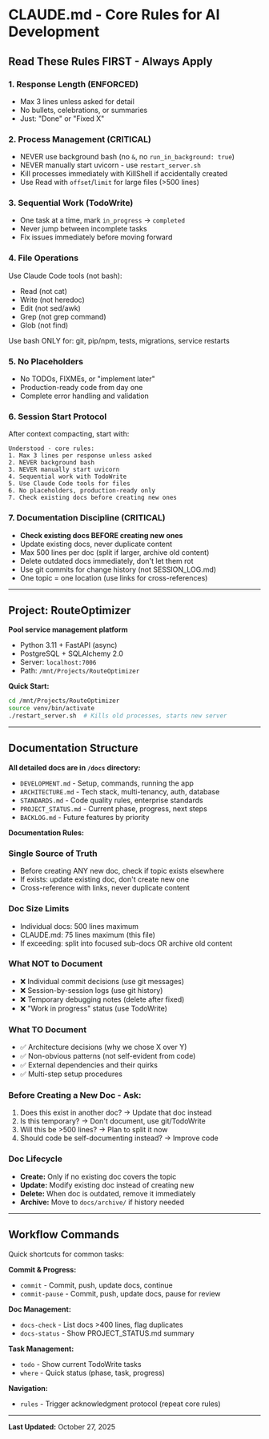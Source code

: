 # CLAUDE.md - Core Rules for AI Development

## Read These Rules FIRST - Always Apply

### 1. Response Length (ENFORCED)
- Max 3 lines unless asked for detail
- No bullets, celebrations, or summaries
- Just: "Done" or "Fixed X"

### 2. Process Management (CRITICAL)
- NEVER use background bash (no `&`, no `run_in_background: true`)
- NEVER manually start uvicorn - use `restart_server.sh`
- Kill processes immediately with KillShell if accidentally created
- Use Read with `offset`/`limit` for large files (>500 lines)

### 3. Sequential Work (TodoWrite)
- One task at a time, mark `in_progress` → `completed`
- Never jump between incomplete tasks
- Fix issues immediately before moving forward

### 4. File Operations
Use Claude Code tools (not bash):
- Read (not cat)
- Write (not heredoc)
- Edit (not sed/awk)
- Grep (not grep command)
- Glob (not find)

Use bash ONLY for: git, pip/npm, tests, migrations, service restarts

### 5. No Placeholders
- No TODOs, FIXMEs, or "implement later"
- Production-ready code from day one
- Complete error handling and validation

### 6. Session Start Protocol
After context compacting, start with:
```
Understood - core rules:
1. Max 3 lines per response unless asked
2. NEVER background bash
3. NEVER manually start uvicorn
4. Sequential work with TodoWrite
5. Use Claude Code tools for files
6. No placeholders, production-ready only
7. Check existing docs before creating new ones
```

### 7. Documentation Discipline (CRITICAL)
- **Check existing docs BEFORE creating new ones**
- Update existing docs, never duplicate content
- Max 500 lines per doc (split if larger, archive old content)
- Delete outdated docs immediately, don't let them rot
- Use git commits for change history (not SESSION_LOG.md)
- One topic = one location (use links for cross-references)

---

## Project: RouteOptimizer

**Pool service management platform**
- Python 3.11 + FastAPI (async)
- PostgreSQL + SQLAlchemy 2.0
- Server: `localhost:7006`
- Path: `/mnt/Projects/RouteOptimizer`

**Quick Start:**
```bash
cd /mnt/Projects/RouteOptimizer
source venv/bin/activate
./restart_server.sh  # Kills old processes, starts new server
```

---

## Documentation Structure

**All detailed docs are in `/docs` directory:**
- `DEVELOPMENT.md` - Setup, commands, running the app
- `ARCHITECTURE.md` - Tech stack, multi-tenancy, auth, database
- `STANDARDS.md` - Code quality rules, enterprise standards
- `PROJECT_STATUS.md` - Current phase, progress, next steps
- `BACKLOG.md` - Future features by priority

**Documentation Rules:**

### Single Source of Truth
- Before creating ANY new doc, check if topic exists elsewhere
- If exists: update existing doc, don't create new one
- Cross-reference with links, never duplicate content

### Doc Size Limits
- Individual docs: 500 lines maximum
- CLAUDE.md: 75 lines maximum (this file)
- If exceeding: split into focused sub-docs OR archive old content

### What NOT to Document
- ❌ Individual commit decisions (use git messages)
- ❌ Session-by-session logs (use git history)
- ❌ Temporary debugging notes (delete after fixed)
- ❌ "Work in progress" status (use TodoWrite)

### What TO Document
- ✅ Architecture decisions (why we chose X over Y)
- ✅ Non-obvious patterns (not self-evident from code)
- ✅ External dependencies and their quirks
- ✅ Multi-step setup procedures

### Before Creating a New Doc - Ask:
1. Does this exist in another doc? → Update that doc instead
2. Is this temporary? → Don't document, use git/TodoWrite
3. Will this be >500 lines? → Plan to split it now
4. Should code be self-documenting instead? → Improve code

### Doc Lifecycle
- **Create:** Only if no existing doc covers the topic
- **Update:** Modify existing doc instead of creating new
- **Delete:** When doc is outdated, remove it immediately
- **Archive:** Move to `docs/archive/` if history needed

---

## Workflow Commands

Quick shortcuts for common tasks:

**Commit & Progress:**
- `commit` - Commit, push, update docs, continue
- `commit-pause` - Commit, push, update docs, pause for review

**Doc Management:**
- `docs-check` - List docs >400 lines, flag duplicates
- `docs-status` - Show PROJECT_STATUS.md summary

**Task Management:**
- `todo` - Show current TodoWrite tasks
- `where` - Quick status (phase, task, progress)

**Navigation:**
- `rules` - Trigger acknowledgment protocol (repeat core rules)

---

**Last Updated:** October 27, 2025
